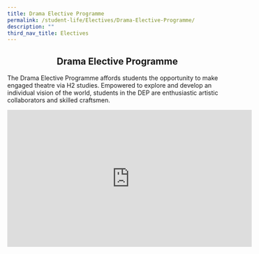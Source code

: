 ```yaml
---
title: Drama Elective Programme
permalink: /student-life/Electives/Drama-Elective-Programme/
description: ""
third_nav_title: Electives
---
```

## <center> Drama Elective Programme </center>

The Drama Elective Programme affords students the opportunity to make engaged theatre via H2 studies. Empowered to explore and develop an individual vision of the world, students in the DEP are enthusiastic artistic collaborators and skilled craftsmen.

<iframe width="560" height="315" src="https://www.youtube.com/embed/zBxo9O2s9kI" title="YouTube video player" frameborder="0" allow="accelerometer; autoplay; clipboard-write; encrypted-media; gyroscope; picture-in-picture" allowfullscreen></iframe>